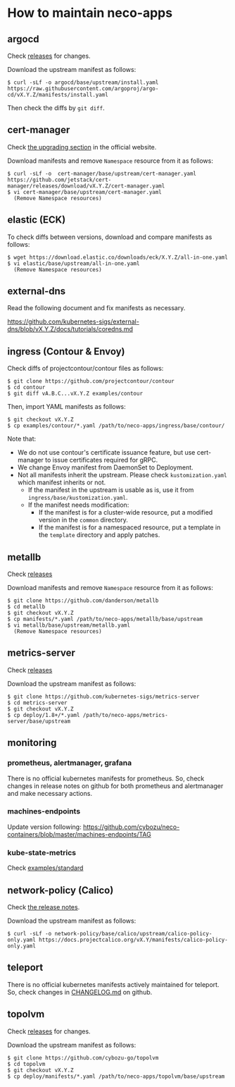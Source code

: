 How to maintain neco-apps
=========================

## argocd

Check [releases](https://github.com/argoproj/argo-cd/releases) for changes.

Download the upstream manifest as follows:

```console
$ curl -sLf -o argocd/base/upstream/install.yaml https://raw.githubusercontent.com/argoproj/argo-cd/vX.Y.Z/manifests/install.yaml
```

Then check the diffs by `git diff`.

## cert-manager

Check [the upgrading section](https://cert-manager.io/docs/installation/upgrading/) in the official website.

Download manifests and remove `Namespace` resource from it as follows:

```console
$ curl -sLf -o  cert-manager/base/upstream/cert-manager.yaml https://github.com/jetstack/cert-manager/releases/download/vX.Y.Z/cert-manager.yaml
$ vi cert-manager/base/upstream/cert-manager.yaml
  (Remove Namespace resources)
```

## elastic (ECK)

To check diffs between versions, download and compare manifests as follows:

```console
$ wget https://download.elastic.co/downloads/eck/X.Y.Z/all-in-one.yaml
$ vi elastic/base/upstream/all-in-one.yaml
  (Remove Namespace resources)
```

## external-dns

Read the following document and fix manifests as necessary.

https://github.com/kubernetes-sigs/external-dns/blob/vX.Y.Z/docs/tutorials/coredns.md

## ingress (Contour & Envoy)

Check diffs of projectcontour/contour files as follows:

```console
$ git clone https://github.com/projectcontour/contour
$ cd contour
$ git diff vA.B.C...vX.Y.Z examples/contour
```

Then, import YAML manifests as follows:

```console
$ git checkout vX.Y.Z
$ cp examples/contour/*.yaml /path/to/neco-apps/ingress/base/contour/
```

Note that:
- We do not use contour's certificate issuance feature, but use cert-manager to issue certificates required for gRPC.
- We change Envoy manifest from DaemonSet to Deployment.
- Not all manifests inherit the upstream. Please check `kustomization.yaml` which manifest inherits or not.
  - If the manifest in the upstream is usable as is, use it from `ingress/base/kustomization.yaml`.
  - If the manifest needs modification:
    - If the manifest is for a cluster-wide resource, put a modified version in the `common` directory.
    - If the manifest is for a namespaced resource, put a template in the `template` directory and apply patches.

## metallb

Check [releases](https://github.com/danderson/metallb/releases)

Download manifests and remove `Namespace` resource from it as follows:

```console
$ git clone https://github.com/danderson/metallb
$ cd metallb
$ git checkout vX.Y.Z
$ cp manifests/*.yaml /path/to/neco-apps/metallb/base/upstream
$ vi metallb/base/upstream/metallb.yaml
  (Remove Namespace resources)
```

## metrics-server

Check [releases](https://github.com/kubernetes-sigs/metrics-server/releases)

Download the upstream manifest as follows:

```console
$ git clone https://github.com/kubernetes-sigs/metrics-server
$ cd metrics-server
$ git checkout vX.Y.Z
$ cp deploy/1.8+/*.yaml /path/to/neco-apps/metrics-server/base/upstream
```

## monitoring

### prometheus, alertmanager, grafana

There is no official kubernetes manifests for prometheus.
So, check changes in release notes on github for both prometheus and alertmanager and make necessary actions.

### machines-endpoints
Update version following:
https://github.com/cybozu/neco-containers/blob/master/machines-endpoints/TAG

### kube-state-metrics

Check [examples/standard](https://github.com/kubernetes/kube-state-metrics/tree/master/examples/standard)

## network-policy (Calico)

Check [the release notes](https://docs.projectcalico.org/v3.11/release-notes/).

Download the upstream manifest as follows:

```console
$ curl -sLf -o network-policy/base/calico/upstream/calico-policy-only.yaml https://docs.projectcalico.org/vX.Y/manifests/calico-policy-only.yaml
```

teleport
--------

There is no official kubernetes manifests actively maintained for teleport.
So, check changes in [CHANGELOG.md](https://github.com/gravitational/teleport/blob/master/CHANGELOG.md) on github.

topolvm
-------

Check [releases](https://github.com/cybozu-go/topolvm/releases) for changes.

Download the upstream manifest as follows:

```console
$ git clone https://github.com/cybozu-go/topolvm
$ cd topolvm
$ git checkout vX.Y.Z
$ cp deploy/manifests/*.yaml /path/to/neco-apps/topolvm/base/upstream
```
